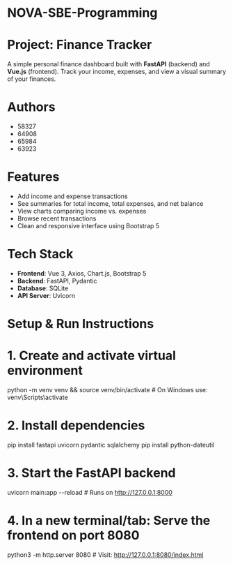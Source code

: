 # NOVA-SBE-Programming

# Project: Finance Tracker
A simple personal finance dashboard built with **FastAPI** (backend) and **Vue.js** (frontend). Track your income, expenses, and view a visual summary of your finances.

# Authors
- 58327
- 64908
- 65984
- 63923

# Features
- Add income and expense transactions
- See summaries for total income, total expenses, and net balance
- View charts comparing income vs. expenses
- Browse recent transactions
- Clean and responsive interface using Bootstrap 5

# Tech Stack
- **Frontend**: Vue 3, Axios, Chart.js, Bootstrap 5  
- **Backend**: FastAPI, Pydantic  
- **Database**: SQLite  
- **API Server**: Uvicorn  

# Setup & Run Instructions

# 1. Create and activate virtual environment
python -m venv venv && source venv/bin/activate  # On Windows use: venv\Scripts\activate

# 2. Install dependencies
pip install fastapi uvicorn pydantic sqlalchemy
pip install python-dateutil

# 3. Start the FastAPI backend
uvicorn main:app --reload  # Runs on http://127.0.0.1:8000

# 4. In a new terminal/tab: Serve the frontend on port 8080
python3 -m http.server 8080  # Visit: http://127.0.0.1:8080/index.html
